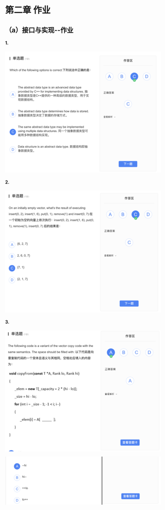 # 第二章 作业

## （a）接口与实现--作业

#### 1. 

![image-20200423150417043](第二章作业/image-20200423150417043.png)

#### 2. 

![image-20200423150436901](第二章作业/image-20200423150436901.png)

#### 3. 

![image-20200423150645795](第二章作业/image-20200423150645795.png)

![image-20200423150715890](第二章作业/image-20200423150715890.png)